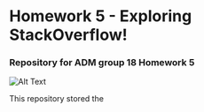# Homework 5 - Exploring StackOverflow!
### Repository for ADM group 18 Homework 5

![Alt Text](https://www.linuxadictos.com/wp-content/uploads/stack-overflow-1024x244.jpg.webp)


This repository stored the 
